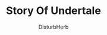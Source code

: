 ---
media: "images/rounds/round_3/story_of_undertale.png"
media_type: image
type: art
title: Story Of Undertale
author: [DisturbHerb]
desc: Herb later resorted to banning this.
---